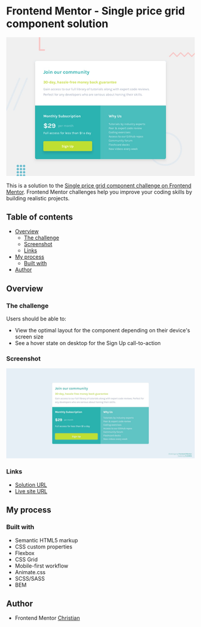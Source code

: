 # Frontend Mentor - Single price grid component solution

![](./design/desktop-preview.jpg)

This is a solution to the [Single price grid component challenge on Frontend Mentor](https://www.frontendmentor.io/challenges/single-price-grid-component-5ce41129d0ff452fec5abbbc). Frontend Mentor challenges help you improve your coding skills by building realistic projects. 

## Table of contents

- [Overview](#overview)
  - [The challenge](#the-challenge)
  - [Screenshot](#screenshot)
  - [Links](#links)
- [My process](#my-process)
  - [Built with](#built-with)
- [Author](#author)

## Overview

### The challenge

Users should be able to:

- View the optimal layout for the component depending on their device's screen size
- See a hover state on desktop for the Sign Up call-to-action

### Screenshot

![](./screenshot.jpg)

### Links

- [Solution URL]()
- [Live site URL](https://euphonious-belekoy-b51623.netlify.app/)

## My process

### Built with

- Semantic HTML5 markup
- CSS custom properties
- Flexbox
- CSS Grid
- Mobile-first workflow
- Animate.css
- SCSS/SASS
- BEM

## Author

- Frontend Mentor [Christian](https://www.frontendmentor.io/profile/FLCHRIS)